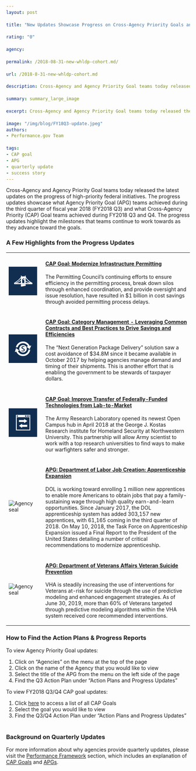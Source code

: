 ```yaml
---
layout: post

title: "New Updates Showcase Progress on Cross-Agency Priority Goals and Agency Priority Goals"

rating: "0"

agency:

permalink: /2018-08-31-new-whldp-cohort.md/

url: /2018-8-31-new-whldp-cohort.md

description: Cross-Agency and Agency Priority Goal teams today released the latest updates on the progress of high-priority federal initiatives..

summary: summary_large_image

excerpt: Cross-Agency and Agency Priority Goal teams today released the latest updates on the progress of high-priority federal initiatives..

image: "/img/blog/FY18Q3-update.jpeg"
authors:
- Performance.gov Team

tags:
- CAP goal
- APG
- quarterly update
- success story
---
```

Cross-Agency and Agency Priority Goal teams today released the latest updates on the progress of high-priority federal initiatives. The progress updates showcase what Agency Priority Goal (APG) teams achieved during the third quarter of fiscal year 2018 (FY2018 Q3) and what Cross-Agency Priority (CAP) Goal teams achieved during FY2018 Q3 and Q4. The progress updates highlight the milestones that teams continue to work towards as they advance toward the goals.

<h3>A Few Highlights from the Progress Updates</h3>
<table class="usa-table-borderless" style="width:100%">
  <tr>
    <td width="20%" align="left"><img src="../img/CAP_icons/Icon_Modernize_Infrastructure_twitter.png" width="90%" alt="CAP goal icon"></td>
    <td><h4><a href="../CAP/CAP_goal_12.html">CAP Goal: Modernize Infrastructure Permitting</h4></a><p>The Permitting Council’s continuing efforts to ensure efficiency in the permitting process, break down silos through enhanced coordination, and provide oversight and issue resolution, have resulted in $1 billion in cost savings through avoided permitting process delays.</p></td>
  </tr>
  <tr>
    <td width="20%" align="left"><img src="../img/CAP_icons/Icon_Category_Management_twitter.png" width="90%" alt="CAP goal icon"></td>
    <td><h4><a href="../CAP/CAP_goal_7.html">CAP Goal: Category Management - Leveraging Common Contracts and Best Practices to Drive Savings and Efficiencies</h4></a><p>The “Next Generation Package Delivery” solution saw a cost avoidance of $34.8M since it became available in October 2017 by helping agencies manage demand and timing of their shipments. This is another effort that is enabling the government to be stewards of taxpayer dollars.</p></td>
  </tr>
  <tr>
    <td width="20%" align="left"><img src="../img/CAP_icons/Icon_Enhance_Technology_twitter.png" width="90%" alt="CAP goal icon"></td>
    <td><h4><a href="../CAP/CAP_goal_14.html">CAP Goal: Improve Transfer of Federally-Funded Technologies from Lab-to-Market</a></h4><p>The Army Research Laboratory opened its newest Open Campus hub in April 2018 at the George J. Kostas Research institute for Homeland Security at Northwestern University. This partnership will allow Army scientist to work with a top research universities to find ways to make our warfighters safer and stronger.</p></td>
  </tr>
  <tr>
    <td width="20%" align="left"><img src="../img/agency/Labor_Department_Seal.png" width="90%" alt="Agency seal"></td>
    <td><h4><a href="../labor/APG_labor_3.html">APG: Department of Labor Job Creation: Apprenticeship Expansion</a></h4><p>DOL is working toward enrolling 1 million new apprentices to enable more Americans to obtain jobs that pay a family-sustaining wage through high quality earn-and-learn opportunities. Since January 2017, the DOL apprenticeship system has added 303,157 new apprentices, with 61,165 coming in the third quarter of 2018. On May 10, 2018, the Task Force on Apprenticeship Expansion issued a Final Report to the President of the United States detailing a number of critical recommendations to modernize apprenticeship.</p></td>
  </tr>
  <tr>
    <td width="20%" align="left"><img src="../img/agency/Veterans_Affairs_Department_Seal.png" width="90%" alt="Agency seal"></td>
    <td><h4><a href="../veterans_affairs/APG_va_4.html">APG: Department of Veterans Affairs Veteran Suicide Prevention</a></h4><p>VHA is steadily increasing the use of interventions for Veterans at-risk for suicide through the use of predictive modeling and enhanced engagement strategies. As of June 30, 2019, more than 60% of Veterans targeted through predictive modeling algorithms within the VHA system received core recommended interventions.</p></td>
  </tr>
    </table>
  <h3>How to Find the Action Plans & Progress Reports</h3>
  <p>To view Agency Priority Goal updates:</p>
    <ol>
      <li>Click on “Agencies” on the menu at the top of the page</li>
      <li>Click on the name of the Agency that you would like to view</li>
      <li>Select the title of the APG from the menu on the left side of the page</li>
      <li>Find the Q3 Action Plan under “Action Plans and Progress Updates”</li>
    </ol>

  <p>To view FY2018 Q3/Q4 CAP goal updates:</p>
    <ol>
      <li>Click <a href="../CAP/CAP_goals.html">here</a> to access a list of all CAP Goals</li>
      <li>Select the goal you would like to view</li>
      <li>Find the Q3/Q4 Action Plan under “Action Plans and Progress Updates”</li>
    </ol>
<h3 style="padding-top:1em;">Background on Quarterly Updates</h3>
<p>For more information about why agencies provide quarterly updates, please visit the <a href="/about/framework_about.html">Performance Framework</a> section, which includes an explanation of <a href="../about/CAP_about.html">CAP Goals</a> and <a href="../about/APG_about.html">APGs</a>.</p>
